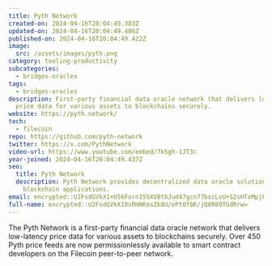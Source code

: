 ```yaml
---
title: Pyth Network
created-on: 2024-04-16T20:04:49.383Z
updated-on: 2024-04-16T20:04:49.406Z
published-on: 2024-04-16T20:04:49.422Z
image:
  src: /assets/images/pyth.png
category: tooling-productivity
subcategories:
  - bridges-oracles
tags:
  - bridges-oracles
description: First-party financial data oracle network that delivers low-latency
  price data for various assets to blockchains securely.
website: https://pyth.network/
tech:
  - filecoin
repo: https://github.com/pyth-network
twitter: https://x.com/PythNetwork
video-url: https://www.youtube.com/embed/7k5gh-1JT3c
year-joined: 2024-04-16T20:04:49.437Z
seo:
  title: Pyth Network
  description: Pyth Network provides decentralized data oracle solutions for
    blockchain applications.
email: encrypted::U2FsdGVkX1+U56Forn155XVBt6Jud47gcn77bscLvU+S2sHTxMpjFLPENeGXCW/d
full-name: encrypted::U2FsdGVkX18vRHNKosZk8U/ePtOf6K/jQ8R09TGdRrw=
---
```


The Pyth Network is a first-party financial data oracle network that delivers low-latency price data for various assets to blockchains securely. Over 450 Pyth price feeds are now permissionlessly available to smart contract developers on the Filecoin peer-to-peer network.
